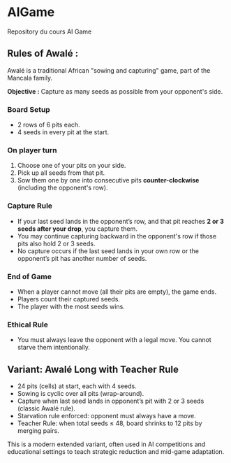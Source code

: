 # AIGame
Repository du cours AI Game


## Rules of Awalé :

Awalé is a traditional African "sowing and capturing" game, part of the Mancala family.

**Objective :** Capture as many seeds as possible from your opponent's side.

### Board Setup
- 2 rows of 6 pits each.
- 4 seeds in every pit at the start.

### On player turn
1. Choose one of your pits on your side.
2. Pick up all seeds from that pit.
3. Sow them one by one into consecutive pits **counter-clockwise** (including the opponent's row).

### Capture Rule
- If your last seed lands in the opponent’s row, and that pit reaches **2 or 3 seeds after your drop**, you capture them.
- You may continue capturing backward in the opponent's row if those pits also hold 2 or 3 seeds.
- No capture occurs if the last seed lands in your own row or the opponent’s pit has another number of seeds.

### End of Game
- When a player cannot move (all their pits are empty), the game ends.
- Players count their captured seeds.
- The player with the most seeds wins.

### Ethical Rule
- You must always leave the opponent with a legal move. You cannot starve them intentionally.

## Variant: Awalé Long with Teacher Rule

- 24 pits (cells) at start, each with 4 seeds.
- Sowing is cyclic over all pits (wrap-around).
- Capture when last seed lands in opponent’s pit with 2 or 3 seeds (classic Awalé rule).
- Starvation rule enforced: opponent must always have a move.
- Teacher Rule: when total seeds ≤ 48, board shrinks to 12 pits by merging pairs.

This is a modern extended variant, often used in AI competitions and educational settings to teach strategic reduction and mid-game adaptation.
